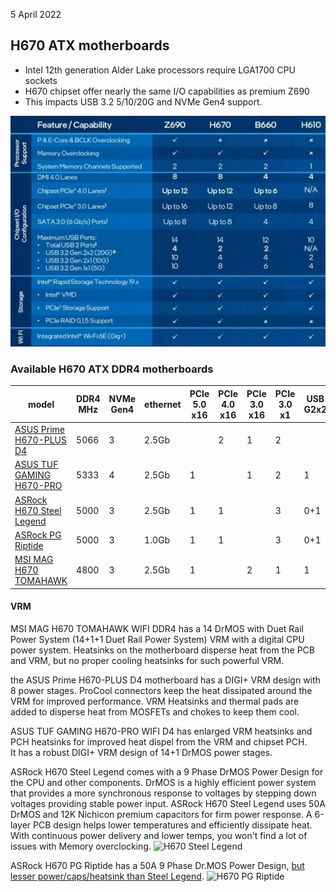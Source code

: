5 April 2022  
## H670 ATX motherboards
- Intel 12th generation Alder Lake processors require LGA1700 CPU sockets  
- H670 chipset offer nearly the same I/O capabilities as premium Z690  
- This impacts USB 3.2 5/10/20G and NVMe Gen4 support.  

![Intel LGA1700 chipsets](chipset.jpg)  
### Available H670 ATX DDR4 motherboards
| model                    | DDR4 MHz | NVMe Gen4 | ethernet | PCIe 5.0 x16 | PCIe 4.0 x16 | PCIe 3.0 x16 | PCIe 3.0 x1  | USB G2x2 |USB G2x1 | USB G1 | USB 2.0 | VRM stages |  
| ------------------------ | -------- | --------- | -------- | ------------ | ------------ | ------------ | -----------  | -------- | ------- | ------ | ------- | ---------- |  
| [ASUS Prime H670-PLUS D4](https://www.asus.com/Motherboards-Components/Motherboards/PRIME/PRIME-H670-PLUS-D4/)  | 5066     | 3         | 2.5Gb    |              | 2            | 1            | 2            |          | 3       | 3+4    | 2+3     | 8 |   
| [ASUS TUF GAMING H670-PRO](https://www.asus.com/Motherboards-Components/Motherboards/TUF-Gaming/TUF-GAMING-H670-PRO-WIFI-D4/) | 5333     | 4         | 2.5Gb    | 1            |              | 1            | 2            | 1        | 2       | 4+3    | 0+4     | 14+1 |  
| [ASRock H670 Steel Legend](https://www.asrock.com/mb/Intel/H670%20Steel%20Legend/) | 5000     | 3         | 2.5Gb    | 1            | 1            |              | 3            | 0+1      | 2       | 6      | 2+2     | 13 |  
| [ASRock PG Riptide](http://us.asrock.com/MB/Intel/H670%20PG%20Riptide/)        | 5000     | 3         | 1.0Gb    | 1            | 1            |              | 3            | 0+1      | 2       | 8      | 2+2     | 8 |  
| [MSI MAG H670 TOMAHAWK](https://www.msi.com/Motherboard/MAG-H670-TOMAHAWK-WIFI-DDR4)    | 4800     | 3         | 2.5Gb    | 1            |              | 2            | 1            | 1        | 1+1     | 4      | 6+4     | 14+1+1 |  

#### VRM
MSI MAG H670 TOMAHAWK WIFI DDR4 has a 14 DrMOS with Duet Rail Power System (14+1+1 Duet Rail Power System) VRM with a digital CPU power system.
Heatsinks on the motherboard disperse heat from the PCB and VRM,
but no proper cooling heatsinks for such powerful VRM.  

the ASUS Prime H670-PLUS D4 motherboard has a DIGI+ VRM design with 8 power stages.
ProCool connectors keep the heat dissipated around the VRM for improved performance.
VRM Heatsinks and thermal pads are added to disperse heat from MOSFETs and chokes to keep them cool.

ASUS TUF GAMING H670-PRO WIFI D4 has enlarged VRM heatsinks and PCH heatsinks for improved heat dispel from the VRM and chipset PCH.  
It has a robust DIGI+ VRM design of 14+1 DrMOS power stages.


ASRock H670 Steel Legend comes with a 9 Phase DrMOS Power Design for the CPU and other components.
DrMOS is a highly efficient power system that provides a more synchronous response to voltages by stepping down voltages providing stable power input.
ASRock H670 Steel Legend uses 50A DrMOS and 12K Nichicon premium capacitors for firm power response.
A 6-layer PCB design helps lower temperatures and efficiently dissipate heat.
With continuous power delivery and lower temps, you won't find a lot of issues with Memory overclocking.
![H670 Steel Legend](https://www.asrock.com/mb/photo/H670%20Steel%20Legend(L2).png)  

ASRock H670 PG Riptide has a 50A 9 Phase Dr.MOS Power Design, [but lesser power/caps/heatsink than Steel Legend](https://www.reddit.com/r/hardware/comments/rxnckv/listingdiscussion_of_gigabyte_msi_asus_asrock/).
![H670 PG Riptide](http://us.asrock.com/mb/photo/H670%20PG%20Riptide(L2).png)  

